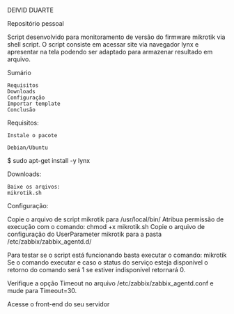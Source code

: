 DEIVID DUARTE

Repositório pessoal

Script desenvolvido para monitoramento de versão do firmware mikrotik via shell script.
O script consiste em acessar site via navegador lynx e apresentar na tela podendo ser adaptado para armazenar resultado em arquivo.

Sumário

    Requisitos
    Downloads
    Configuração
    Importar template
    Conclusão

Requisitos:

    Instale o pacote

    Debian/Ubuntu

$ sudo apt-get install -y lynx
    
Downloads:
  
    Baixe os arqivos:
    mikrotik.sh 

Configuração:

Copie o arquivo de script mikrotik para /usr/local/bin/
Atribua permissão de execução com o comando: chmod +x mikrotik.sh
Copie o arquivo de configuração do UserParameter mikrotik para a pasta /etc/zabbix/zabbix_agentd.d/

Para testar se o script está funcionando basta executar o comando:
  mikrotik
Se o comando executar e caso o status do serviço esteja disponível o retorno do comando será 1 se estiver indisponível retornará 0.

Verifique a opção Timeout no arquivo /etc/zabbix/zabbix_agentd.conf e mude para Timeout=30.
 
 Acesse o front-end do seu servidor



